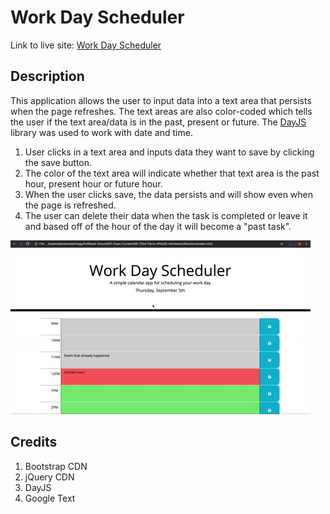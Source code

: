 # Work Day Scheduler

Link to live site: [Work Day Scheduler](https://epalermobootcamp.github.io/scheduler.github.io/)

## Description

This application allows the user to input data into a text area that persists when the page refreshes. The text areas are also color-coded which tells the user if the text area/data is in the past, present or future. The [DayJS](https://day.js.org/) library was used to work with date and time.

1. User clicks in a text area and inputs data they want to save by clicking the save button.
2. The color of the text area will indicate whether that text area is the past hour, present hour or future hour.
3. When the user clicks save, the data persists and will show even when the page is refreshed.
4. The user can delete their data when the task is completed or leave it and based off of the hour of the day it will become a "past task".

![Work Day Scheduler](05-third-party-apis-homework-demo.gif)


## Credits

1. Bootstrap CDN
2. jQuery CDN
3. DayJS
4. Google Text
